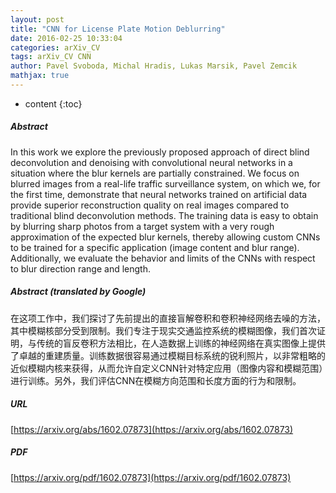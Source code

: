 ```yaml
---
layout: post
title: "CNN for License Plate Motion Deblurring"
date: 2016-02-25 10:33:04
categories: arXiv_CV
tags: arXiv_CV CNN
author: Pavel Svoboda, Michal Hradis, Lukas Marsik, Pavel Zemcik
mathjax: true
---
```


* content
{:toc}

##### Abstract
In this work we explore the previously proposed approach of direct blind deconvolution and denoising with convolutional neural networks in a situation where the blur kernels are partially constrained. We focus on blurred images from a real-life traffic surveillance system, on which we, for the first time, demonstrate that neural networks trained on artificial data provide superior reconstruction quality on real images compared to traditional blind deconvolution methods. The training data is easy to obtain by blurring sharp photos from a target system with a very rough approximation of the expected blur kernels, thereby allowing custom CNNs to be trained for a specific application (image content and blur range). Additionally, we evaluate the behavior and limits of the CNNs with respect to blur direction range and length.

##### Abstract (translated by Google)
在这项工作中，我们探讨了先前提出的直接盲解卷积和卷积神经网络去噪的方法，其中模糊核部分受到限制。我们专注于现实交通监控系统的模糊图像，我们首次证明，与传统的盲反卷积方法相比，在人造数据上训练的神经网络在真实图像上提供了卓越的重建质量。训练数据很容易通过模糊目标系统的锐利照片，以非常粗略的近似模糊内核来获得，从而允许自定义CNN针对特定应用（图像内容和模糊范围）进行训练。另外，我们评估CNN在模糊方向范围和长度方面的行为和限制。

##### URL
[https://arxiv.org/abs/1602.07873](https://arxiv.org/abs/1602.07873)

##### PDF
[https://arxiv.org/pdf/1602.07873](https://arxiv.org/pdf/1602.07873)

